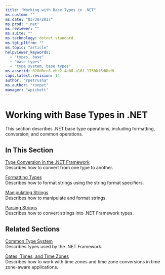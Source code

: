 ```yaml
---
title: "Working with Base Types in .NET"
ms.custom: ""
ms.date: "03/30/2017"
ms.prod: ".net"
ms.reviewer: ""
ms.suite: ""
ms.technology: dotnet-standard
ms.tgt_pltfrm: ""
ms.topic: "article"
helpviewer_keywords: 
  - "types, base"
  - "base types"
  - "type system, base types"
ms.assetid: 028d0ce8-ebc2-4a88-a16f-17508f6d0bd6
caps.latest.revision: 14
author: "rpetrusha"
ms.author: "ronpet"
manager: "wpickett"
---
```

# Working with Base Types in .NET
This section describes .NET base type operations, including formatting, conversion, and common operations.  
  
## In This Section  
 [Type Conversion in the .NET Framework](../../../docs/standard/base-types/type-conversion.md)  
 Describes how to convert from one type to another.  
  
 [Formatting Types](../../../docs/standard/base-types/formatting-types.md)  
 Describes how to format strings using the string format specifiers.  
  
 [Manipulating Strings](../../../docs/standard/base-types/manipulating-strings.md)  
 Describes how to manipulate and format strings.  
  
 [Parsing Strings](../../../docs/standard/base-types/parsing-strings.md)  
 Describes how to convert strings into .NET Framework types.  
  
## Related Sections  
 [Common Type System](../../../docs/standard/base-types/common-type-system.md)  
 Describes types used by the .NET Framework.  
  
 [Dates, Times, and Time Zones](../../../docs/standard/datetime/index.md)  
 Describes how to work with time zones and time zone conversions in time zone-aware applications.
